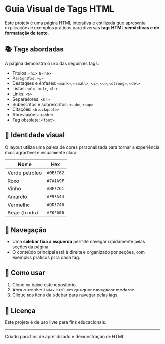 # Guia Visual de Tags HTML

Este projeto é uma página HTML interativa e estilizada que apresenta explicações e exemplos práticos para diversas **tags HTML semânticas e de formatação de texto**.

## 📚 Tags abordadas

A página demonstra o uso das seguintes tags:

- Títulos: `<h1>` a `<h6>`
- Parágrafos: `<p>`
- Destaques e ênfases: `<mark>`, `<small>`, `<i>`, `<u>`, `<strong>`, `<del>`
- Listas: `<ol>`, `<ul>`, `<li>`
- Links: `<a>`
- Separadores: `<hr>`
- Subescritos e sobrescritos: `<sub>`, `<sup>`
- Citações: `<blockquote>`
- Abreviações: `<abbr>`
- Tag obsoleta: `<font>`

## 🎨 Identidade visual

O layout utiliza uma paleta de cores personalizada para tornar a experiência mais agradável e visualmente clara:

| Nome           | Hex       |
|----------------|-----------|
| Verde petróleo | `#0E5C62` |
| Roxo           | `#7A4A9F` |
| Vinho          | `#BF2761` |
| Amarelo        | `#F9BA44` |
| Vermelho       | `#DD3746` |
| Bege (fundo)   | `#F6F0E8` |

## 🧭 Navegação

- Uma **sidebar fixa à esquerda** permite navegar rapidamente pelas seções da página.
- O conteúdo principal está à direita e organizado por seções, com exemplos práticos para cada tag.

## 🚀 Como usar

1. Clone ou baixe este repositório.
2. Abra o arquivo `index.html` em qualquer navegador moderno.
3. Clique nos itens da sidebar para navegar pelas tags.

## 📝 Licença

Este projeto é de uso livre para fins educacionais.

---

Criado para fins de aprendizado e demonstração de HTML.

